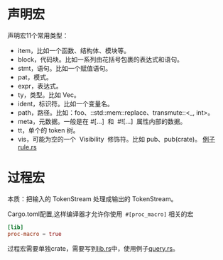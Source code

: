 # 声明宏
声明宏11个常用类型：
- item，比如一个函数、结构体、模块等。
- block，代码块。比如一系列由花括号包裹的表达式和语句。
- stmt，语句。比如一个赋值语句。
- pat，模式。
- expr，表达式。
- ty，类型。比如 Vec。
- ident，标识符。比如一个变量名。
- path，路径。比如：foo、::std::mem::replace、transmute::<_, int>。
- meta，元数据。一般是在 #[...]  和  #![...]  属性内部的数据。
- tt，单个的 token 树。
- vis，可能为空的一个  Visibility  修饰符。比如 pub、pub(crate)。
[例子rule.rs](./examples/rule.rs)

# 过程宏
本质：把输入的 TokenStream 处理成输出的 TokenStream。

Cargo.toml配置,这样编译器才允许你使用` #[proc_macro]` 相关的宏
```toml
[lib]
proc-macro = true
```
过程宏需要单独crate，需要写到[lib.rs](./src/lib.rs)中，使用例子[query.rs](./examples/query.rs)。

